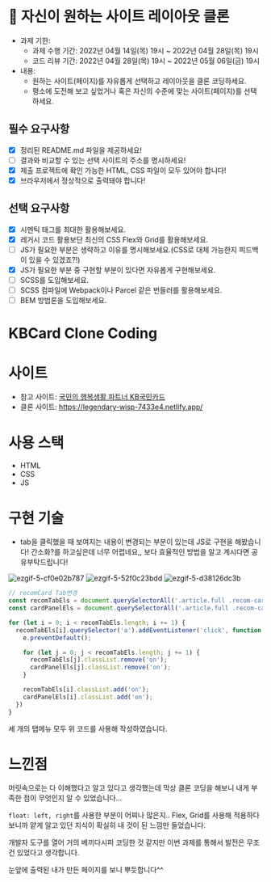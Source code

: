 # 📌 자신이 원하는 사이트 레이아웃 클론

- 과제 기한:
  - 과제 수행 기간: 2022년 04월 14일(목) 19시 ~ 2022년 04월 28일(목) 19시
  - 코드 리뷰 기간: 2022년 04월 28일(목) 19시 ~ 2022년 05월 06일(금) 19시
- 내용:
  - 원하는 사이트(페이지)를 자유롭게 선택하고 레이아웃을 클론 코딩하세요.
  - 평소에 도전해 보고 싶었거나 혹은 자신의 수준에 맞는 사이트(페이지)를 선택하세요.

## 필수 요구사항

- [x] 정리된 README.md 파일을 제공하세요!
- [ ] 결과와 비교할 수 있는 선택 사이트의 주소를 명시하세요!
- [x] 제출 프로젝트에 확인 가능한 HTML, CSS 파일이 모두 있어야 합니다!
- [x] 브라우저에서 정상적으로 출력돼야 합니다!

## 선택 요구사항

- [x] 시멘틱 태그를 최대한 활용해보세요.
- [x] 레거시 코드 활용보단 최신의 CSS Flex와 Grid를 활용해보세요.
- [ ] JS가 필요한 부분은 생략하고 이유를 명시해보세요.(CSS로 대체 가능한지 피드백이 있을 수 있겠죠?!)
- [x] JS가 필요한 부분 중 구현할 부분이 있다면 자유롭게 구현해보세요.
- [ ] SCSS를 도입해보세요.
- [ ] SCSS 컴파일에 Webpack이나 Parcel 같은 번들러를 활용해보세요.
- [ ] BEM 방법론을 도입해보세요.

# KBCard Clone Coding

# 사이트
- 참고 사이트: [국민의 행복생활 파트너 KB국민카드](https://card.kbcard.com/CMN/DVIEW/HOAMCXPRIZZC0002)
- 클론 사이트: https://legendary-wisp-7433e4.netlify.app/

# 사용 스택
- HTML
- CSS
- JS

# 구현 기술

- tab을 클릭했을 때 보여지는 내용이 변경되는 부분이 있는데 JS로 구현을 해봤습니다! 간소화?를 하고싶은데 너무 어렵네요,, 보다 효율적인 방법을 알고 계시다면 공유부탁드립니다!  

![ezgif-5-cf0e02b787](https://user-images.githubusercontent.com/64007362/165490833-ccc473ad-4722-469f-8b3f-a91170245879.gif)
![ezgif-5-52f0c23bdd](https://user-images.githubusercontent.com/64007362/165493482-e740bdf6-bc73-47c9-b4e6-3ed8e9f29480.gif)
![ezgif-5-d38126dc3b](https://user-images.githubusercontent.com/64007362/165494308-ff366c6a-1f2b-4260-a255-87b5fc50cb1a.gif)

```js
// recomCard Tab변경
const recomTabEls = document.querySelectorAll('.article.full .recom-card .tabs__menu li');
const cardPanelEls = document.querySelectorAll('.article.full .recom-card .tabs__body .tabs__panel');

for (let i = 0; i < recomTabEls.length; i += 1) {
  recomTabEls[i].querySelector('a').addEventListener('click', function (e) {
    e.preventDefault();

    for (let j = 0; j < recomTabEls.length; j += 1) {
      recomTabEls[j].classList.remove('on');
      cardPanelEls[j].classList.remove('on');
    }

    recomTabEls[i].classList.add('on');
    cardPanelEls[i].classList.add('on');
  })
}
```
세 개의 탭메뉴 모두 위 코드를 사용해 작성하였습니다.

# 느낀점
머릿속으로는 다 이해했다고 알고 있다고 생각했는데 막상 클론 코딩을 해보니 내게 부족한 점이 무엇인지 알 수 있었습니다...

`float: left, right`를 사용한 부분이 어찌나 많은지.. Flex, Grid를 사용해 적용하다 보니까 얕게 알고 있던 지식이 확실히 내 것이 된 느낌만 들었습니다.

개발자 도구를 열어 거의 베끼다시피 코딩한 것 같지만 이번 과제를 통해서 발전은 무조건 있었다고 생각합니다.

눈앞에 출력된 내가 만든 페이지를 보니 뿌듯합니다^^
